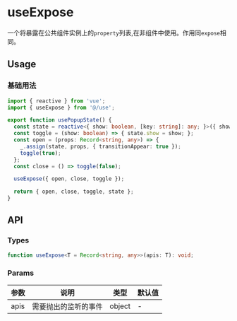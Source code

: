 # useExpose
一个将暴露在公共组件实例上的`property`列表,在非组件中使用。作用同`expose`相同。

## Usage
### 基础用法
```ts
import { reactive } from 'vue';
import { useExpose } from '@/use';

export function usePopupState() {
  const state = reactive<{ show: boolean, [key: string]: any; }>({ show: false });
  const toggle = (show: boolean) => { state.show = show; };
  const open = (props: Record<string, any>) => {
    _.assign(state, props, { transitionAppear: true });
    toggle(true);
  };
  const close = () => toggle(false);

  useExpose({ open, close, toggle });

  return { open, close, toggle, state };
}
```

## API
### Types
```ts
function useExpose<T = Record<string, any>>(apis: T): void;
```

### Params
| 参数 | 说明                 | 类型   | 默认值 |
|------|----------------------|--------|--------|
| apis | 需要抛出的监听的事件 | object | -      |

